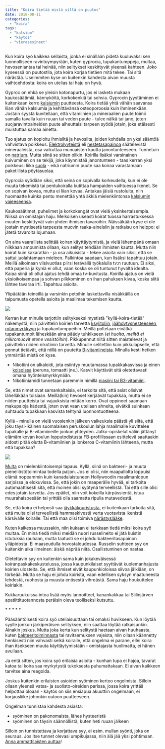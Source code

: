 ```yaml
---
title: "Koira tietää mistä sillä on puutos"
date: 2018-08-11
categories: 
  - "koira"
tags: 
  - "kalsium"
  - "kaytos"
  - "vierasesineet"
---
```


Kun koira syö kaikkea sellaista, jonka ei sinällään pidetä kuuluvaksi sen luonnolliseen ravintoympyrään, kuten gyprocia, tupakantumppeja, multaa, hevosenlantaa tai heinää, niin selitykset keskittyvät yleensä kahteen. Joko kyseessä on puutostila, jota koira korjaa tietäen mitä tekee. Tai sitä närästää. Useimmiten kyse on kuitenkin kahdesta aivan muusta vaihtoehdosta: koira on utelias tai haju on hyvä.

<!--more-->

Gyproc on ehkä se yleisin kotonapurtu, jos ei lasketa mukaan kaukosäätimiä, kännyköitä, korkokenkiä tai sohvia. Gyprocin jyystäminen ei kuitenkaan kerro [kalsiumin](https://www.katiska.eu/tieto/kalsium/kalsium/) puutteesta. Koira tietää yhtä vähän saavansa liian vähän kalsiumia ja kehittävänsä osteoporoosia kuin ihminenkään. Jostain syystä kuvitellaan, että vitamiinien ja mineraalien puute toimii samalla tavalla kuin ruuan tai veden puute - tulee nälkä tai jano, joten suojaravintoaineiden puute aiheuttaisi tarpeen syödä jotain, joka etäisesti muistuttaa samaa ainetta.

Tuo ajatus on kopioitu ihmisiltä ja hevosilta, joiden kohdalla on yksi sääntöä vahvistava poikkeus. [Elektrolyyteistä](https://www.katiska.eu/tieto/koira-tarve-mineraali/elektrolyytit/) eli [nestetasapainoa](https://www.katiska.eu/tieto/koira-sisaelimisto/nestetasapaino/) säätelevistä mineraaleista, osa vaikuttaa munuaisten kautta janontunteeseen. Tunnetuin on [natrium](https://www.katiska.eu/tieto/koira-tarve-mineraali/natrium/). Mutta siinä se sitten olikin. Koirilla lisäksi varsinainen kuivuminen on se tekijä, joka käynnistää janontunteen - taas kerran yksi poikkeus: liika [suola](https://www.katiska.eu/tieto/koira-ruoka-lisaravinne/suola/) - eikä natriumin puute saa koiraa varastamaan paketillista pöytäsuolaa.

Gyprocia syödään siksi, että seinä on sopivalla korkeudella, kun ei ole muuta tekemistä tai pentukoiralla kutittaa hampaiden vaihtuessa ikenet. Se on sopivan kovaa, mutta ei liian kovaa. Antakaa jäisiä rustoluita, niin huomaatte kuinka pentu menettää yhtä äkkiä mielenkiintonsa [kalsiumin vajeeseensa](https://www.katiska.eu/tieto/koira-pentu-ravitsemus/pennun-kalsiumin-tarve/).

Kaukosäätimet, puhelimet ja korkokengät ovat vielä yksinkertaisempia. Niissä on omistajan haju. Melkoisen useasti koirat tuossa harrastuksessa muuten keskittyvät vain yhden ihmisen tavaroihin. Näissäkään kyse ei ole jostain mystisestä tarpeesta muovin raaka-aineisiin ja ratkaisu on helppo: ei jätetä tavaroita lojumaan.

On aina vaarallista selittää koiran käyttäytymistä, ja vielä lähempänä omaan nilkkaan ampumista ollaan, kun selitys tehdään ihmisten kautta. Mutta niin koirat kuin kakaratkin - ja osa aikuisista - tekee asioita vain siksi, että se sattui juolahtamaan mieleen. Palkintoa saadaan, kun lisäksi tapahtuu jotain. Meillä aikoinaan viisivuotias piirsi terävällä työkalulla tv:n ruutuun. Ei siksi, että paperia ja kyniä ei ollut, vaan koska se oli tuntunut hyvältä idealta. Kaipa siinä oli ollut ajatus tehdä omaa tv-kuvitusta. Koirilla ajatus on vielä yksioikoisempaa ja sohvan pilkkominen on ihan pahuksen kivaa, koska siitä lähtee tavaraa irti. Tapahtuu asioita.

Ylipäätään teineillä ja varsinkin petoihin laskettavilla nisäkkäillä on taipumusta opetella asioita ja maailmaa tekemisen kautta.

[![](images/divide.png)](https://www.katiska.eu/wp-content/uploads/2018/04/divide.png)

Kerran kun minulle tarjottiin selitykseksi mystistä "kyllä-koira-tietää" näkemystä, niin päivittelin koirien tarvetta [ksylitoliin](https://www.katiska.eu/tieto/myrkyt-ja-riskit/ksylitoli/), [jäähdytysnesteeseen](https://www.katiska.eu/tieto/myrkyt-ja-riskit/jaahdytysneste-tappaa/), [rotanmyrkkyyn](https://www.katiska.eu/tieto/myrkyt-ja-riskit/rotanmyrkky/) ja tupakantumppeihin. Meillä poltetaan eivätkä tupakantumpit läheskään aina päädy tuhkikseen (_ei huolta, meiltä ei mikromuovit etene vesistöihin_). Pikkupennut niitä sitten maistelevat ja päivittelin niiden nikotiinin tarvetta. Minulle selitettiin kuin pikkulapselle, että pennut tietävät, että niillä on puutetta [B-vitamiineista](https://www.katiska.eu/tieto/b-vitamiinit/b-vitamiinit-lyhyesti/). Minulla kesti hetken ymmärtää mistä on kyse.

- Nikotiini on alkaloidi, jota esiintyy muutamassa tupakkakasvissa ja einen [koisoissa](https://www.katiska.eu/tieto/myrkyt-ja-riskit/solaniini/) (peruna, tomaatti jne.). Kasvit käyttävät sitä oletettavasti omana hyönteismyrkkynään.
- Nikotiiniamidi tunnetaan paremmin nimillä [niasiini tai B3\-vitamiini](https://www.katiska.eu/tieto/b-vitamiinit/niasiini-b3-vitamiini/).

Se, että nimet ovat samankaltaisia, ei tarkoita sitä, että asiat olisivat lähelläkään toisiaan. Meillä(kin) hevoset kerjäävät tupakkaa, mutta ei se niiden puutteista tai vajauksista mitään kerro. Ovat oppineet saamaan makupaloja kädestä, joten ovat vaan uteliaan ahneita, eivätkä suinkaan suhtaudu tupakkaan kasvista tehtynä luonnontuotteena.

Kyllä - minulla on vielä vuosienkin jälkeen vaikeuksia päästä yli siitä, että joku täysi-ikäinen suomalaisen peruskoulun lahja maailmalle kuvittelee tupakalle ja B-vitamiineille jonkun yhteyden. Jatko-opiskelut väliin jättänyt elämäm kovan koulun lopputodistusta FB-profiilissaan esittelevä saattaakin aidosti pitää olutta B-vitamiinien ja lonkeroa C-vitamiinin lähteenä, mutta että tupakkaa?

[![](images/divide.png)](https://www.katiska.eu/wp-content/uploads/2018/04/divide.png)

[Multa](https://www.katiska.eu/tieto/miksi-koira-syo/miksi-koira-syo-multaa-tai-hiekkaa/) on mielenkiintoisempi tapaus. Kyllä, siinä on bakteeri- ja muuta pieneliöstötoimintaa todella paljon. Jos ei olisi, niin maapallolta loppuisi elämä nopeammin kuin kanadalaistuneen Hollywoodin maailmanlopun sarjoissa ja elokuvissa. Se, että jokin on maaperälle hyvää, ei tarkoita automaattisesti sitä, että moinen olisi syötynä terveellistä. Tai että sille olisi edes jotain tarvetta. Jos epäilet, niin voit kokeilla kärpässientä, istua muurahaispesään tai yrittää olla saamatta ripulia mutavedestä.

Se, että koira ei helposti saa [jäykkäkouristusta](https://www.katiska.eu/tieto/muut-sairaudet/jaykkakouristus/), ei kuitenkaan tarkoita sitä, että multa olisi terveellistä hammaskivestä verta vuotavista ikenistä kärsivälle koiralle. Tai että maa olisi toimiva [närästyslääke](https://www.katiska.eu/tieto/koira-terveys-narastys/koiran-narastys/).

Kuten kaikessa muussakin, niin kukaan ei tarkkaan tiedä miksi koira syö multaa. En minä tiedä miksi meidän nuori russelineito ei jätä kuistin istutuksia rauhaan, mutta taatusti se ei johdu bakteeritasapainon ylläpidosta. Ei maaseudulla hevostaloudessa. Russelin suhteen syy on kuitenkin aika ilmeinen: äiskä näprää niitä. Osallistuminen on nastaa.

Oletettavin syy on kuitenkin sama kuin jokakeväisessä koiranpaskakeskustelussa, jossa kaupunkilaiset syyttävät kuolemanhajusta koirien ulosteita. Se, että ihmiset eivät kaupunkioloissa siivoa jälkiään, on törkeää. Mutta se haju ei johdu koirista, vaan edellisen syksyn maatuneesta lehdestä, ruohosta ja muusta entisestä vihreästä. Sama haju houkuttelee koiriakin.

Kukkaruukuissa intoa lisää myös lannoitteet, kanankakkaa tai Siilinjärven apatiittituotannosta peräisin oleva teolliseksi kutsuttu.

\* \* \* \* \*

Pääsääntöisesti koira syö uteliaisuuttaan tai omaksi huvikseen. Kun löytää syylle jonkun järkiperäisen selityksen, niin saattaa löytää ratkaisunkin. Ainakin joskus. Mutta joka kerta kun selitystä haetaan aivan huuhaasta, kuten [bakteeritoiminnasta](https://www.katiska.eu/tieto/barf-ja-vastaavat/barf-bakteerioppi/) tai ravitsemuksen vajeista, niin ollaan käännetty henkisesti niin vahvasti selkä koiralle, että ongelma ei parane, ellei koira ihan itsekseen muuta käyttäytymistään - omistajasta huolimatta, ei hänen avullaan.

Ja entä sitten, jos koira syö erilaisia asioita - kunhan tupa ei hajoa, tavarat katoa tai koira saa myrkytystä tukoksesta puhumattakaan. Ei aivan kaikkeen tarvitse aina reagoida.

Joskus kuitenkin erilaisten asioiden syöminen kertoo ongelmista. Silloin ollaan yleensä vatsa- ja suolisto-oireiden parissa, jossa koira yrittää helpottaa oloaan - käytös on siis ensiapua akuuttiin ongelmaan, ei korjausliike johonkin outoon puutteeseen.

Ongelman tunnistaa kahdesta asiasta:

- syöminen on pakonomaista, lähes hysteeristä
- syöminen on täysin säännöllistä, kuten heti ruuan jälkeen

Silloin on tunnistettava ja korjattava syy, ei esim. mullan syönti, joka on seuraus. Jos itse tunnet olevasi umpikujassa, niin älä jää yksi pohtimaan. [Anna ammattilaisten auttaa](https://store.katiska.info/tuote/puhelinneuvonta/)!
